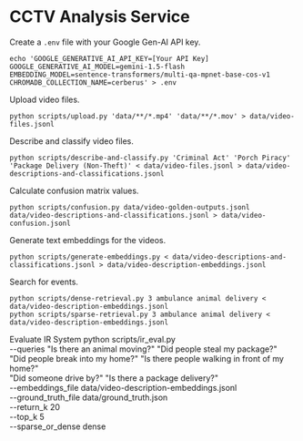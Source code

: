 # CCTV Analysis Service

Create a `.env` file with your Google Gen-AI API key.

```console
echo 'GOOGLE_GENERATIVE_AI_API_KEY=[Your API Key]
GOOGLE_GENERATIVE_AI_MODEL=gemini-1.5-flash
EMBEDDING_MODEL=sentence-transformers/multi-qa-mpnet-base-cos-v1
CHROMADB_COLLECTION_NAME=cerberus' > .env
```

Upload video files.

```console
python scripts/upload.py 'data/**/*.mp4' 'data/**/*.mov' > data/video-files.jsonl
```

Describe and classify video files.

```console
python scripts/describe-and-classify.py 'Criminal Act' 'Porch Piracy' 'Package Delivery (Non-Theft)' < data/video-files.jsonl > data/video-descriptions-and-classifications.jsonl
```

Calculate confusion matrix values.

```console
python scripts/confusion.py data/video-golden-outputs.jsonl data/video-descriptions-and-classifications.jsonl > data/video-confusion.jsonl
```

Generate text embeddings for the videos.

```console
python scripts/generate-embeddings.py < data/video-descriptions-and-classifications.jsonl > data/video-description-embeddings.jsonl
```

Search for events.

```console
python scripts/dense-retrieval.py 3 ambulance animal delivery < data/video-description-embeddings.jsonl
python scripts/sparse-retrieval.py 3 ambulance animal delivery < data/video-description-embeddings.jsonl
```
Evaluate IR System
python scripts/ir_eval.py \
    --queries "Is there an animal moving?" "Did people steal my package?" \
    "Did people break into my home?" "Is there people walking in front of my home?" \
    "Did someone drive by?" "Is there a package delivery?" \
    --embeddings_file data/video-description-embeddings.jsonl \
    --ground_truth_file data/ground_truth.json \
    --return_k 20 \
    --top_k 5 \
    --sparse_or_dense dense

